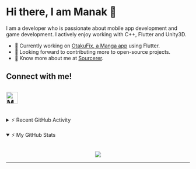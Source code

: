 # Hi there, I am Manak 👋

I am a developer who is passionate about mobile app development and game development. I actively enjoy working with C++, Flutter and Unity3D.
<!-- blank line -->
- 🔭 Currently working on [OtakuFix, a Manga app][OtakuFix] using Flutter.
- 🥅 Looking forward to contributing more to open-source projects.
- 👨 Know more about me at [Sourcerer][sourcerer].

## Connect with me!

<!--[<img align="left" alt="manakmishra.github.io" width="32px" src="https://raw.githubusercontent.com/iconic/open-iconic/master/svg/globe.svg" />][website]-->
[<img align="left" alt="Manak Mishra | LinkedIn" width="32px" src="https://unpkg.com/simple-icons@v3/icons/linkedin.svg" />][linkedin]
<br />
<br />
---

<details>
    <summary>⚡ Recent GitHub Activity </summary>
    <br>

<!--START_SECTION:activity-->
1. 🎉 Merged PR [#1](https://github.com/manakmishra/resume/pull/1) in [manakmishra/resume](https://github.com/manakmishra/resume)
2. ❌ Reopened PR [#1](https://github.com/manakmishra/resume/pull/1) in [manakmishra/resume](https://github.com/manakmishra/resume)
3. ❌ Closed PR [#1](https://github.com/manakmishra/resume/pull/1) in [manakmishra/resume](https://github.com/manakmishra/resume)
4. 💪 Opened PR [#1](https://github.com/manakmishra/resume/pull/1) in [manakmishra/resume](https://github.com/manakmishra/resume)
5. ❗️ Opened issue [#1277](https://github.com/JonathanGin52/JonathanGin52/issues/1277) in [JonathanGin52/JonathanGin52](https://github.com/JonathanGin52/JonathanGin52)
<!--END_SECTION:activity-->

</details>
<br>

<details open>
    <summary>⚡ My GitHub Stats </summary>
    <br>
    <p align="center">
        <img src="https://github-readme-stats.manakmishra.vercel.app/api?username=manakmishra&show_icons=true&theme=radical"/>
    </p>
</details>
<!-- blank line -->

---

[MineClone]: https://github.com/manakmishra/MineClone
[OtakuFix]: https://github.com/manakmishra/OtakuFix
[sourcerer]: https://sourcerer.io/manakmishra
[linkedin]: https://www.linkedin.com/in/manakmishra/
[website]: https://manakmishra.github.io/
